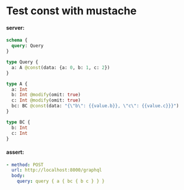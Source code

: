 # Test const with mustache

#### server:

```graphql
schema {
  query: Query
}

type Query {
  a: A @const(data: {a: 0, b: 1, c: 2})
}

type A {
  a: Int
  b: Int @modify(omit: true)
  c: Int @modify(omit: true)
  bc: BC @const(data: "{\"b\": {{value.b}}, \"c\": {{value.c}}}")
}

type BC {
  b: Int
  c: Int
}
```

#### assert:

```yml
- method: POST
  url: http://localhost:8000/graphql
  body:
    query: query { a { bc { b c } } }
```
